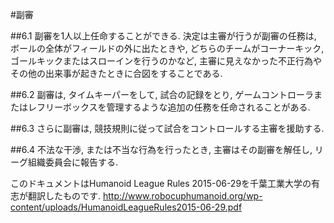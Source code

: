 #副審

##6.1
副審を1人以上任命することができる. 決定は主審が行うが副審の任務は, ボールの全体がフィールドの外に出たときや, どちらのチームがコーナーキック, ゴールキックまたはスローインを行うのかなど, 主審に見えなかった不正行為やその他の出来事が起きたときに合図をすることである.

##6.2
副審は, タイムキーパーをして, 試合の記録をとり, ゲームコントローラまたはレフリーボックスを管理するような追加の任務を任命されることがある.

##6.3
さらに副審は, 競技規則に従って試合をコントロールする主審を援助する.

##6.4
不法な干渉, または不当な行為を行ったとき, 主審はその副審を解任し, リーグ組織委員会に報告する.

このドキュメントはHumanoid League Rules 2015-06-29を千葉工業大学の有志が翻訳したものです.
<http://www.robocuphumanoid.org/wp-content/uploads/HumanoidLeagueRules2015-06-29.pdf>
